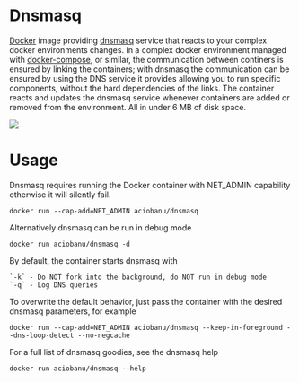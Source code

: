 # Dnsmasq
[Docker][docker] image providing [dnsmasq][dnsmasq] service that reacts to your complex docker environments changes. In a complex docker environment managed with [docker-compose][docker-compose], or similar, the communication between continers is ensured by linking the containers; with dnsmasq the communication can be ensured by using the DNS service it provides allowing you to run specific components, without the hard dependencies of the links. The container reacts and updates the dnsmasq service whenever containers are added or removed from the environment. All in under 6 MB of disk space.

[![](https://badge.imagelayers.io/aciobanu/dnsmasq:latest.svg)](https://imagelayers.io/?images=aciobanu/dnsmasq:latest 'Get your own badge on imagelayers.io')

# Usage
Dnsmasq requires running the Docker container with NET_ADMIN capability otherwise it will silently fail.
```
docker run --cap-add=NET_ADMIN aciobanu/dnsmasq
```

Alternatively dnsmasq can be run in debug mode
```
docker run aciobanu/dnsmasq -d
```

By default, the container starts dnsmasq with

    `-k` - Do NOT fork into the background, do NOT run in debug mode
    `-q` - Log DNS queries

To overwrite the default behavior, just pass the container with the desired dnsmasq parameters, for example
```
docker run --cap-add=NET_ADMIN aciobanu/dnsmasq --keep-in-foreground --dns-loop-detect --no-negcache
```

For a full list of dnsmasq goodies, see the dnsmasq help
```
docker run aciobanu/dnsmasq --help
```

[dnsmasq]: http://www.thekelleys.org.uk/dnsmasq/doc.html
[docker]: https://www.docker.com
[docker-compose]: https://docs.docker.com/compose/
